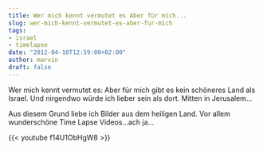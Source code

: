 ```yaml
---
title: Wer mich kennt vermutet es Aber für mich...
slug: wer-mich-kennt-vermutet-es-aber-fur-mich
tags:
- israel
- timelapse
date: "2012-04-10T12:59:00+02:00"
author: marvin
draft: false
---
```

Wer mich kennt vermutet es: Aber für mich gibt es kein schöneres Land
als Israel. Und nirgendwo würde ich lieber sein als dort. Mitten in
Jerusalem...

Aus diesem Grund liebe ich Bilder aus dem heiligen Land. Vor allem
wunderschöne Time Lapse Videos...ach ja...

{{< youtube f14U1ObHgW8 >}}
